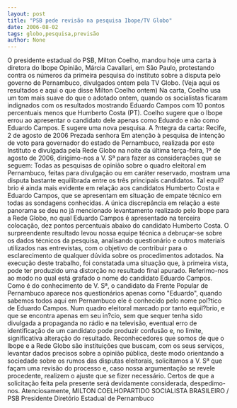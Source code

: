 ```yaml
---
layout: post
title: "PSB pede revisão na pesquisa Ibope/TV Globo"
date: 2006-08-02
tags: globo,pesquisa,previsão
author: None
---
```

O presidente estadual do PSB, Milton Coelho, mandou hoje uma carta à diretora do Ibope Opinião, Márcia Cavallari, em São Paulo, protestando contra os números da primeira pesquisa do instituto sobre a disputa pelo governo de Pernambuco, divulgados ontem pela TV Globo. (Veja aqui os resultados e aqui o que disse Milton Coelho ontem)
Na carta, Coelho usa um tom mais suave do que o adotado ontem, quando os socialistas ficaram indignados com os resultados mostrando Eduardo Campos com 10 pontos percentuais menos que Humberto Costa (PT).
Coelho sugere que o Ibope errou ao apresentar o candidato dele apenas como Eduardo e não como Eduardo Campos. E&nbsp;sugere uma nova pesquisa.
A ?ntegra da carta:
Recife, 2 de agosto de 2006 
Prezada senhora 
Em atenção à pesquisa de intenção de voto para governador do estado de Pernambuco, realizada por este Instituto e divulgada pela Rede Globo na noite da última terça-feira, 1º de agosto de 2006, dirigimo-nos a V. Sª para fazer as considerações que se seguem: 
Todas as pesquisas de opinião sobre o quadro eleitoral em Pernambuco, feitas para divulgação ou em caráter reservado, mostram uma disputa bastante equilibrada entre os três principais candidatos. 
Tal equil?brio é ainda mais evidente em relação aos candidatos Humberto Costa e Eduardo Campos, que se apresentam em situação de empate técnico em todas as sondagens conhecidas. 
A única discrepância em relação a este panorama se deu no já mencionado levantamento realizado pelo Ibope para a Rede Globo, no qual Eduardo Campos é apresentado na terceira colocação, dez pontos percentuais abaixo do candidato Humberto Costa. 
O surpreendente resultado levou nossa equipe técnica a debruçar-se sobre os dados técnicos da pesquisa, analisando questionário e outros materiais utilizados nas entrevistas, com o objetivo de contribuir para o esclarecimento de qualquer dúvida sobre os procedimentos adotados. 
Na execução deste trabalho, foi constatada uma situação que, à primeira vista, pode ter produzido uma distorção no resultado final apurado. Referimo-nos ao modo no qual está grafado o nome do candidato Eduardo Campos. 
Como é do conhecimento de V. Sª, o candidato da Frente Popular de Pernambuco aparece nos questionários apenas como \"Eduardo\", quando sabemos todos aqui em Pernambuco ele é conhecido pelo nome pol?tico de Eduardo Campos. 
Num quadro eleitoral marcado por tanto equil?brio, e que se encontra apenas em seu in?cio, sem que sequer tenha sido divulgada a propaganda no rádio e na televisão, eventual erro de identificação de um candidato pode produzir confusão e, no limite, significativa alteração do resultado.
Reconhecedores que somos de que o Ibope e a Rede Globo são instituições que buscam, com os seus serviços, levantar dados precisos sobre a opinião pública, deste modo orientando a sociedade sobre os rumos das disputas eleitorais, solicitamos a V. Sª que façam uma revisão do processo e, caso nossa argumentação se revele procedente, realizem o ajuste que se fizer necessário. 
Certos de que a solicitação feita pela presente será devidamente considerada, despedimo-nos. 
Atenciosamente, 
MILTON COELHOPARTIDO SOCIALISTA BRASILEIRO / PSB Presidente Diretório Estadual de Pernambuco 